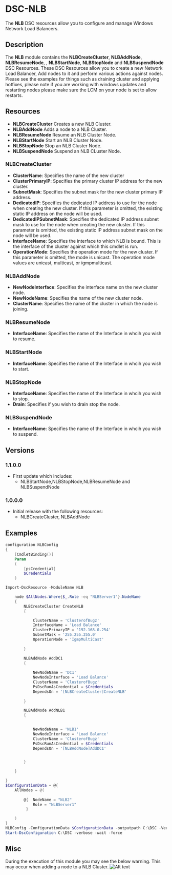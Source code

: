 # DSC-NLB

The **NLB** DSC resources allow you to configure and manage Windows Network Load Balancers.


## Description

The **NLB** module contains the **NLBCreateCluster**, **NLBAddNode**, **NLBResumeNode**, , **NLBStartNode**, **NLBStopNode** and **NLBSuspendNode** DSC Resources.
These DSC Resources allow you to create a new Network Load Balancer, Add nodes to it and perform various actions against nodes. 
Please see the examples for things such as draining cluster and applying hotfixes, please note if you are working with windows updates and restarting nodes please make sure the LCM on your node is set to allow restarts.

## Resources

* **NLBCreateCluster** Creates a new NLB Cluster.
* **NLBAddNode** Adds a node to a NLB Cluster.
* **NLBResumeNode** Resume an NLB Cluster Node.
* **NLBStartNode** Start an NLB Cluster Node.
* **NLBStopNode** Stop an NLB Cluster Node.
* **NLBSuspendNode** Suspend an NLB CLuster Node.

### **NLBCreateCluster**

* **ClusterName**: Specifies the name of the new cluster
* **ClusterPrimaryIP**: Specifies the primary cluster IP address for the new cluster.
* **SubnetMask**: Specifies the subnet mask for the new cluster primary IP address.
* **DedicatedIP**: Specifies the dedicated IP address to use for the node when creating the new cluster. If this parameter is omitted, the existing static IP address on the node will be used.
* **DedicatedIPSubnetMask**: Specifies the dedicated IP address subnet mask to use for the node when creating the new cluster. If this parameter is omitted, the existing static IP address subnet mask on the node will be used.
* **InterfaceName**: Specifies the interface to which NLB is bound. This is the interface of the cluster against which this cmdlet is run.
* **OperationMode**: Specifies the operation mode for the new cluster. If this parameter is omitted, the mode is unicast. The operation mode values are unicast, multicast, or igmpmulticast.

### NLBAddNode

* **NewNodeInterface**: Specifies the interface name on the new cluster node. 
* **NewNodeName**: Specifies the name of the new cluster node.
* **ClusterName**: Specifies the name of the cluster in which the node is joining.

### NLBResumeNode

* **InterfaceName**: Specifies the name of the Interface in whcih you wish to resume.

### NLBStartNode

* **InterfaceName**: Specifies the name of the Interface in whcih you wish to start.

### NLBStopNode

* **InterfaceName**: Specifies the name of the Interface in whcih you wish to stop.
* **Drain**: Specifies if you wish to drain stop the node.

### NLBSuspendNode

* **InterfaceName**: Specifies the name of the Interface in whcih you wish to suspend.

## Versions

### 1.1.0.0

* First update which includes:
    * NLBStartNode,NLBStopNode,NLBResumeNode and NLBSuspendNode

### 1.0.0.0

* Initial release with the following resources:
    * NLBCreateCluster, NLBAddNode


## Examples

```powershell
configuration NLBConfig
{
    [CmdletBinding()]
    Param
    (
        [psCredential]
        $Credentials
    )

Import-DscResource -ModuleName NLB

    node $AllNodes.Where{$_.Role -eq "NLBServer1"}.NodeName
    {
        NLBCreateCluster CreateNLB
        {

            ClusterName = 'ClusterofBugz'
            InterfaceName = 'Load Balance'
            ClusterPrimaryIP = '192.168.0.254'
            SubnetMask = '255.255.255.0'
            OperationMode = 'IgmpMultiCast'
                  
        }

        NLBAddNode AddDC1
        {
        
            NewNodeName = 'DC1'
            NewNodeInterface = 'Load Balance'
            ClusterName = 'ClusterofBugz'
            PsDscRunAsCredential = $Credentials
            DependsOn = '[NLBCreateCluster]CreateNLB'
        
        }

        NLBAddNode AddNLB1
        {
        

            NewNodeName = 'NLB1'
            NewNodeInterface = 'Load Balance'
            ClusterName = 'ClusterofBugz'
            PsDscRunAsCredential = $Credentials
            DependsOn = '[NLBAddNode]AddDC1'        


        }

    }

}
$ConfigurationData = @{
    AllNodes = @(
        
        @{  NodeName = "NLB2"
            Role = "NLBServer1"
         }

    )
}
NLBConfig -ConfigurationData $ConfigurationData -outputpath C:\DSC -Verbose -Credentials (Get-Credential -Message "Credentials are required for adding nodes to NLB CLusters")
Start-DscConfiguration C:\DSC -verbose -wait -force
```
## Misc

During the execution of this module you may see the below warning. This may occur when adding a node to a NLB Cluster.
![Alt text](https://flynnbundy.files.wordpress.com/2016/01/nlb.png "Example")
